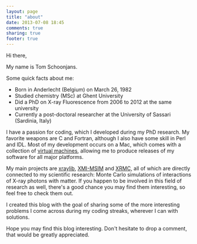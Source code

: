 ```yaml
---
layout: page
title: "about"
date: 2013-07-08 18:45
comments: true
sharing: true
footer: true
---
```


Hi there,

My name is Tom Schoonjans.

Some quick facts about me:

* Born in Anderlecht (Belgium) on March 26, 1982
* Studied chemistry (MSc) at Ghent University
* Did a PhD on X-ray Fluorescence from 2006 to 2012 at the same university
* Currently a post-doctoral researcher at the University of Sassari (Sardinia, Italy)

I have a passion for coding, which I developed during my PhD research. My favorite weapons are C and Fortran, although I also have some skill in Perl and IDL.
Most of my development occurs on a Mac, which comes with a collection of [virtual machines](http://virtualbox>.org), allowing me to produce releases of my software for all major platforms.

My main projects are [xraylib](http://github.com/tschoonj/xraylib), [XMI-MSIM](http://github.com/tschoonj/xmimsim) and [XRMC](http://github.com/golosio/xrmc), all of which are directly connected to my scientific research: Monte Carlo simulations of interactions of X-ray photons with matter. If you happen to be involved in this field of research as well, there's a good chance you may find them interesting, so feel free to check them out.

I created this blog with the goal of sharing some of the more interesting problems I come across during my coding streaks, wherever I can with solutions.

Hope you may find this blog interesting. Don't hesitate to drop a comment, that would be greatly appreciated.
